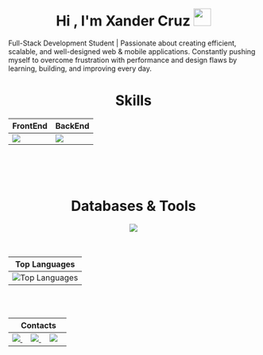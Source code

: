 
<h1 align="center"><b>Hi , I'm Xander Cruz </b><img src="https://media.giphy.com/media/hvRJCLFzcasrR4ia7z/giphy.gif" width="35"></h1>
Full-Stack Development Student | Passionate about creating efficient, scalable, and well-designed web & mobile applications.
Constantly pushing myself to overcome frustration with performance and design flaws by learning, building, and improving every day.


<div align="Center">
<h1>Skills</h1>
</div>

<div align="Center">

| FrontEnd | BackEnd |
| ------------- | ------------- |
| <img src="https://skillicons.dev/icons?i=html,css,js,typescript,react"/> | <img src="https://skillicons.dev/icons?i=py,dotnet,cs"/> |

</div>

<br>
<br>
<br>

<div align="Center">
<h1>Databases & Tools </h1>

<img src="https://skillicons.dev/icons?i=mysql,mongodb,postgresql,docker,git,github"/>

</div>

<br>
<br>


<div align="Center">



| Top Languages |
| ----------|
| ![Top Languages](https://github-readme-stats.vercel.app/api/top-langs/?username=Xander44-4&theme=onedark&show_icons=true&hide_border=true&layout=compact) |


</div>

<br>
<br>

<div align="Center">

|‎ ‎ ‎ ‎ Contacts‎ ‎ ‎ ‎ |
| ----------|
| <a href="mailto:xandercruz2k@gmail.com"> <img src="https://skillicons.dev/icons?i=gmail"/> </a> ‎ ‎ ‎ ‎  <a href="https://www.linkedin.com/in/xander-ruddy-cruz-de-la-rosa-a621012bb/"> <img src="https://skillicons.dev/icons?i=linkedin"/> </a> ‎ ‎ ‎ ‎  <a href="https://x.com/REDNAX444"> <img src="https://skillicons.dev/icons?i=twitter"/> </a> |

</div>

